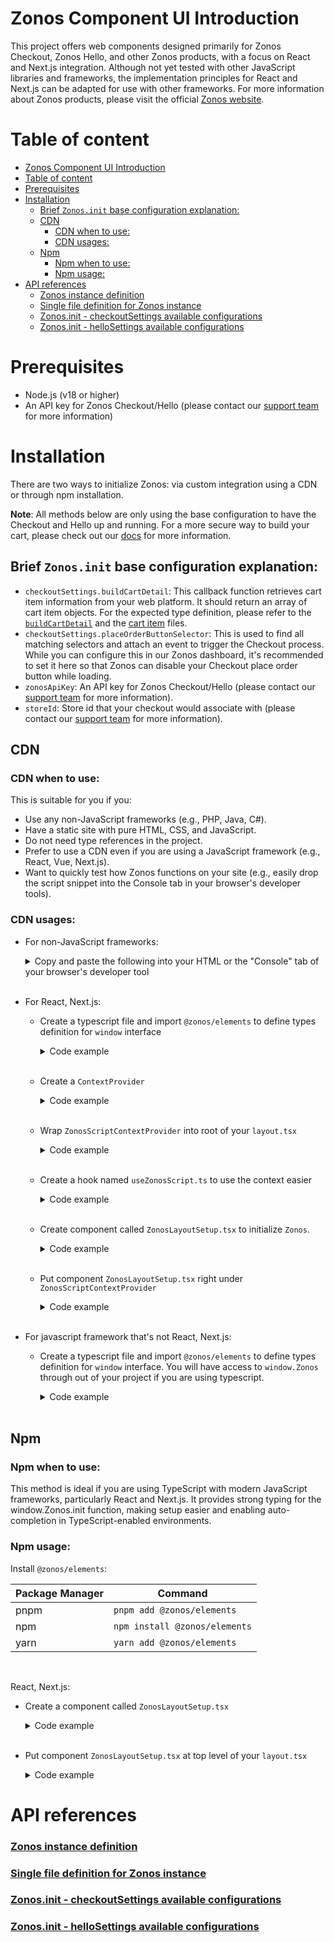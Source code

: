 # Zonos Component UI Introduction
This project offers web components designed primarily for Zonos Checkout, Zonos Hello, and other Zonos products, with a focus on React and Next.js integration. Although not yet tested with other JavaScript libraries and frameworks, the implementation principles for React and Next.js can be adapted for use with other frameworks. For more information about Zonos products, please visit the official [Zonos website](https://zonos.com).

# Table of content
- [Zonos Component UI Introduction](#zonos-component-ui-introduction)
- [Table of content](#table-of-content)
- [Prerequisites](#prerequisites)
- [Installation](#installation)
  - [Brief `Zonos.init` base configuration explanation:](#brief-zonosinit-base-configuration-explanation)
  - [CDN](#cdn)
    - [CDN when to use:](#cdn-when-to-use)
    - [CDN usages:](#cdn-usages)
  - [Npm](#npm)
    - [Npm when to use:](#npm-when-to-use)
    - [Npm usage:](#npm-usage)
- [API references](#api-references)
    - [Zonos instance definition](#zonos-instance-definition)
    - [Single file definition for Zonos instance](#single-file-definition-for-zonos-instance)
    - [Zonos.init - checkoutSettings available configurations](#zonosinit---checkoutsettings-available-configurations)
    - [Zonos.init - helloSettings available configurations](#zonosinit---hellosettings-available-configurations)


# Prerequisites
- Node.js (v18 or higher)
- An API key for Zonos Checkout/Hello (please contact our [support team](https://zonos.com/contact-support) for more information)

# Installation
There are two ways to initialize Zonos: via custom integration using a CDN or through npm installation.

**Note**: All methods below are only using the base configuration to have the Checkout and Hello up and running. For a more secure way to build your cart, please check out our [docs](https://zonos.com/docs/global-ecommerce/integration/integrating-new-checkout/custom-integration#set-up-zonos-checkout) for more information.

## Brief `Zonos.init` base configuration explanation:
- `checkoutSettings.buildCartDetail`: This callback function retrieves cart item information from your web platform. It should return an array of cart item objects. For the expected type definition, please refer to the [`buildCartDetail`](./dist/types/types/checkout/CheckoutConfig.d.ts) and the [cart item](./dist/types/components/store/checkout/cart.d.ts) files.
- `checkoutSettings.placeOrderButtonSelector`: This is used to find all matching selectors and attach an event to trigger the Checkout process. While you can configure this in our Zonos dashboard, it's recommended to set it here so that Zonos can disable your Checkout place order button while loading.
- `zonosApiKey`: An API key for Zonos Checkout/Hello (please contact our [support team](https://zonos.com/contact-support) for more information).
- `storeId`: Store id that your checkout would associate with (please contact our [support team](https://zonos.com/contact-support) for more information).

## CDN

### CDN when to use:
This is suitable for you if you:
- Use any non-JavaScript frameworks (e.g., PHP, Java, C#).
- Have a static site with pure HTML, CSS, and JavaScript.
- Do not need type references in the project.
- Prefer to use a CDN even if you are using a JavaScript framework (e.g., React, Vue, Next.js).
- Want to quickly test how Zonos functions on your site (e.g., easily drop the script snippet into the Console tab in your browser's developer tools).

### CDN usages:


- For non-JavaScript frameworks:
  <details>
  <summary>Copy and paste the following into your HTML or the "Console" tab of your browser's developer tool</summary>

    Put the `<script>` tag below into the `<head>` tag of your HTML:
    ```html
    <script>
      (async function () {
        const zonosElementsUrl = 'https://js.zonos.com';
        const timestamp = new Date().getTime();
        const zonosScript = document.querySelector(
          `script[src*="${zonosElementsUrl}/dist/scripts/loadZonos.js"]`,
        );

        if (!zonosScript) {
          const script = document.createElement('script');
          script.src = `${zonosElementsUrl}/dist/scripts/loadZonos.js?timestamp=${timestamp}`;
          script.addEventListener(
            'load',
            () => {
              const getCartItems = async () => {
                const yourServerUrl = "https://your-server.com/api/get-cart-items";
                const response = await fetch(yourServerUrl);
                const json = await response.json();
                return json;
              };

              // Initialize Zonos with your store's settings.
              // Replace '<%= placeOrderButtonSelector %>', '<%= storeId %>', and '<%= credentialToken %>'
              // with your actual values.
              void window.Zonos.init({
                checkoutSettings: {
                  buildCartDetail: async () => {
                    const allItems = getCartItems();
                    return allItems;
                  },
                  placeOrderButtonSelector: '<%= placeOrderButtonSelector %>',
                },
                storeId: Number('<%= storeId %>'), // Contact support for this information.
                zonosApiKey: '<%= credentialToken %>', // Contact support for this information
              });
            },
            false,
          );
          document.head.appendChild(script);
        }
      })();
    </script>
    ```
  </details>
  <br>

- For React, Next.js:
  - Create a typescript file and import `@zonos/elements` to define types definition for `window` interface
    <details>
    <summary>Code example</summary>

      ```typescript
      import "@zonos/elements";
      ```
    </details>
    <br>
  - Create a `ContextProvider`
    <details>
    <summary>Code example</summary>

      ```typescript
        'use client';
        import { type ReactNode, createContext, useMemo, useState } from 'react';

        import Script from 'next/script';

        type ZonosScriptProps = {
          scriptLoaded: boolean;
        };

        export const ZonosScriptContext = createContext<ZonosScriptProps>({
          scriptLoaded: false,
        });

        export const ZonosScriptContextProvider = ({
          children,
        }: {
          children: ReactNode;
        }) => {
          const [scriptLoaded, setScriptLoaded] = useState(false);

          const context: ZonosScriptProps = {
            scriptLoaded,
          };
          const timestamp = useMemo(() => Date.now(), []);
          return (
            <ZonosScriptContext.Provider value={context}>
              <Script
                onLoad={() => setScriptLoaded(true)}
                src={`https://js.zonos.com/dist/scripts/loadZonos.js?timestamp=${timestamp}`}
              />
              {children}
            </ZonosScriptContext.Provider>
          );
        };
      ```
    </details>
    <br>

  - Wrap `ZonosScriptContextProvider` into root of your `layout.tsx`
    <details>
    <summary>Code example</summary>
    
    ```typescript
    export default function Layout({ children }:{ children: ReactNode}) {
      return (
        <ZonosScriptContextProvider>
          <main>
            {children}
          </main>
        </ZonosScriptContextProvider>
      )
    }
    ```
    </details>
    <br>

  - Create a hook named `useZonosScript.ts` to use the context easier
    <details>
    <summary>Code example</summary>

    ```typescript
    import { useContext } from 'react';

    import { ZonosScriptContext } from 'src/components/ZonosScriptContext';

    export const useZonosScript = () => useContext(ZonosScriptContext);
    ```
    </details>
    <br>
  - Create component called `ZonosLayoutSetup.tsx` to initialize `Zonos`.
    <details>
      <summary>Code example</summary>

      ```typescript
      'use client';
      import { type ReactNode, useEffect } from 'react';

      import { useZonosScript } from 'src/utils/hooks/useZonosScript';

      export const ZonosLayoutSetup = ({ children }: { children: ReactNode }) => {
        const { scriptLoaded } = useZonosScript();

        useEffect(() => {
          // Only initialize Zonos when zonos script is fully loaded.
          if (!scriptLoaded) {
            return;
          }
          const getCartItems = async () => {
            const yourServerUrl = "https://your-server.com/api/get-cart-items";
            const response = await fetch(yourServerUrl);
            const json = await response.json();
            return json;
          };

          // Initialize Zonos with your store's settings.
          // Replace '<%= placeOrderButtonSelector %>', '<%= storeId %>', and '<%= credentialToken %>'
          // with your actual values.
          void window.Zonos.init({
            checkoutSettings: {
              buildCartDetail: async () => {
                const allItems = getCartItems();
                return allItems;
              },
              placeOrderButtonSelector: '<%= placeOrderButtonSelector %>',
            },
            storeId: Number('<%= storeId %>'), // Contact support for this information.
            zonosApiKey: '<%= credentialToken %>', // Contact support for this information
          });
        }, [scriptLoaded]);

        return children;
      };
      ```
    </details> 
    <br>
    
  - Put component `ZonosLayoutSetup.tsx` right under `ZonosScriptContextProvider`
    <details>
      <summary>Code example</summary>

      ```typescript
      export default function Layout({ children }:{ children: ReactNode}) {
        return (
          <ZonosScriptContextProvider>
            <ZonosLayoutSetup>
              <main>
                {children}
              </main>
            </ZonosLayoutSetup>
          </ZonosScriptContextProvider>
        )
      }
      ```
    </details>
    <br>
- For javascript framework that's not React, Next.js:
  - Create a typescript file and import `@zonos/elements` to define types definition for `window` interface. You will have access to `window.Zonos` through out of your project if you are using typescript.
    <details>
      <summary>Code example</summary>

      ```typescript
      import "@zonos/elements";
      ```
    </details>
    <br>

## Npm
### Npm when to use:
This method is ideal if you are using TypeScript with modern JavaScript frameworks, particularly React and Next.js. It provides strong typing for the window.Zonos.init function, making setup easier and enabling auto-completion in TypeScript-enabled environments.

### Npm usage:
Install `@zonos/elements`:

| Package Manager | Command                       |
|-----------------|-------------------------------|
| pnpm            | `pnpm add @zonos/elements`    |
| npm             | `npm install @zonos/elements` |
| yarn            | `yarn add @zonos/elements`    |

<br>

React, Next.js:
- Create a component called `ZonosLayoutSetup.tsx`
  <details>
    <summary>Code example</summary>
    
    ```typescript
    'use client';
    import { type ReactNode, useEffect } from 'react';

    import { Zonos } from '@zonos/elements';

    import { useZonosScript } from 'src/utils/hooks/useZonosScript';

    export const ZonosLayoutSetup = ({ children }: { children: ReactNode }) => {
      useEffect(() => {
        // Initialize Zonos into `window` API.
        window.Zonos = Zonos;

        const getCartItems = async () => {
          const yourServerUrl = "https://your-server.com/api/get-cart-items";
          const response = await fetch(yourServerUrl);
          const json = await response.json();
          return json;
        };
        

        // Initialize Zonos
        void window.Zonos.init({
          checkoutSettings: {
            buildCartDetail: async () => {
              const allItems = getCartItems();
              return allItems;
            },
            placeOrderButtonSelector: '<%= placeOrderButtonSelector %>',
          },
          storeId: Number('<%= storeId %>'), // Contact support for this information.
          zonosApiKey: '<%= credentialToken %>', // Contact support for this information
        });
      }, [scriptLoaded]);

      return children;
    };
    ```
  </details>
  <br>

- Put component `ZonosLayoutSetup.tsx` at top level of your `layout.tsx`
  <details>
    <summary>Code example</summary>

    ```typescript
    export default function Layout({ children }:{ children: ReactNode}) {
      return (
        <ZonosLayoutSetup>
          <main>
            {children}
          </main>
        </ZonosLayoutSetup>
      )
    }
    ```
  </details>

# API references
### [Zonos instance definition](./dist/types/scripts/_zonosBase.d.ts)
### [Single file definition for Zonos instance](./dist/scripts/index.d.ts)
### [Zonos.init - checkoutSettings available configurations](./dist/types/types/checkout/CheckoutConfig.d.ts)
### [Zonos.init - helloSettings available configurations](./dist/types/types/hello/HelloConfig.d.ts)
